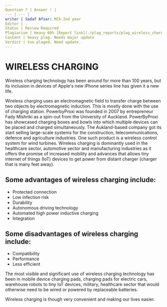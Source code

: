 ```yaml
---
Question ? | Answer ! |
--- | --- |
writer | Sadaf Afsar: MCA 2nd year
Editor | -
Status | Review Required
Plagiarism | Heavy 60% [Report link](./plag_reports/plag_wireless_charging.pdf)
Content | heavy plag. Needs major update
Verdict | too plaged. Need update.
---
```



# WIRELESS CHARGING
 
Wireless charging technology has been around for more than 100 years, but its inclusion in devices of Apple's new iPhone series line has given it a new life.
 
Wireless charging uses an electromagnetic field to transfer charge between two objects by electromagnetic induction. This is mostly done with the use of charging station.
PowerbyProxi was founded in 2007 by entrepreneur Fady Mishriki as a spin-out from the University of Auckland. PowerByProxi has showcased charging boxes and bowls into which multiple devices can be placed and charged simultaneously.
The Aukland-based company got its start selling large-scale systems for the construction, telecommunications, defence and agriculture industries. One such product is a wireless control system for wind turbines.
Wireless charging is dominantly used in the healthcare sector, automotive sector and manufacturing industries as it offers the promise of increased mobility and advances that allows tiny internet of things (IoT) devices to get power from distant charger (charger that is many feet away).
 
## Some advantages of wireless charging include:

- Protected connection
- Low infection risk
- Durability
- Autonomous driving technology
- Automated high power inductive charging
- Integration

## Some disadvantages of wireless charging include:
- Compatibility
- Performance
- Less efficient

The most visible and significant use of wireless charging technology has been in mobile device charging pads, charging pads for electric cars, warehouse robots to tiny IoT devices, military, healthcare sector that would otherwise need to be wired or powered by replaceable batteries.

Wireless charging is though very convenient and making our lives easier.
